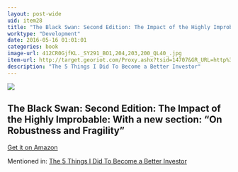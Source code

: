 ```yaml
---
layout: post-wide
uid: item28
title: "The Black Swan: Second Edition: The Impact of the Highly Improbable: With a new section: “On Robustness and Fragility”"
worktype: "Development"
date: 2016-05-16 01:01:01
categories: book
image-url: 412CR0GjfKL._SY291_BO1,204,203,200_QL40_.jpg
item-url: http://target.georiot.com/Proxy.ashx?tsid=14707&GR_URL=http%3A%2F%2Fwww.amazon.com%2FBlack-Swan-Improbable-Robustness-Fragility%2Fdp%2F081297381X%2F
description: "The 5 Things I Did To Become a Better Investor"
---
```

<a href="http://target.georiot.com/Proxy.ashx?tsid=14707&GR_URL=http%3A%2F%2Fwww.amazon.com%2FBlack-Swan-Improbable-Robustness-Fragility%2Fdp%2F081297381X%2F" target="blank"><img src="../../../../img/thumbs/412CR0GjfKL._SY291_BO1,204,203,200_QL40_.jpg" class="prod-img"></a>
<h2>The Black Swan: Second Edition: The Impact of the Highly Improbable: With a new section: “On Robustness and Fragility”</h2>
<p><a href="http://target.georiot.com/Proxy.ashx?tsid=14707&GR_URL=http%3A%2F%2Fwww.amazon.com%2FBlack-Swan-Improbable-Robustness-Fragility%2Fdp%2F081297381X%2F" target="blank">Get it on Amazon</a><p>
<p>Mentioned in: <a href="http://fourhourworkweek.com/2015/10/02/the-5-things-i-did-to-become-a-better-investor/" target="blank">The 5 Things I Did To Become a Better Investor</a></p>
